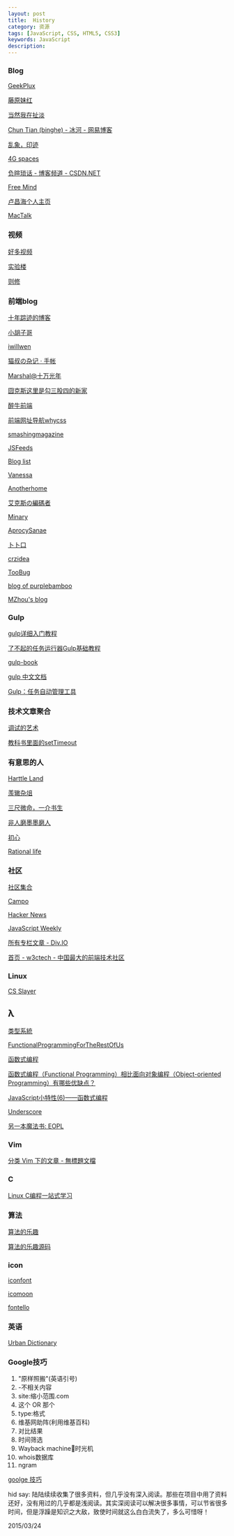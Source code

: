 ```yaml
---
layout: post
title:  History
category: 资源
tags: [JavaScript, CSS, HTML5, CSS3]
keywords: JavaScript
description: 
---
```



### Blog

[GeekPlux](http://geekplux.com/)

[藤原妹红](https://blog.windrunner.me/)

[当然我在扯淡](http://www.yinwang.org/)

[Chun Tian (binghe) - 冰河 - 网易博客](http://tianchunbinghe.blog.163.com/)

[乱象，印迹](http://www.luanxiang.org/blog/)

[4G spaces](http://blog.youxu.info/)

[负暄琐话 - 博客频道 - CSDN.NET](http://blog.csdn.net/g9yuayon)

[Free Mind](http://blog.pluskid.org/)

[卢昌海个人主页](http://www.changhai.org/)

[MacTalk](http://macshuo.com/)


### 视频

[好多视频](http://haoduoshipin.com/all)

[实验楼](https://www.shiyanlou.com/courses/)

[则修](http://zexeo.com/home)

### 前端blog

[十年踪迹的博客](https://www.h5jun.com/)

[小胡子哥](http://www.barretlee.com/blog/2016/05/30/h5-crash-research/)

[iwillwen](http://lifemap.in/)

[猫叔の杂记 · 手帐](http://www.inkpaper.io/blog/)

[Marshal@十万光年](http://marshal.ohtly.com/)
 
[囧克斯这里是勾三股四的新家](http://jiongks.name/)

[醉牛前端](http://f2er.club/)

[前端网址导航whycss](http://www.whycss.com/)

[smashingmagazine](https://www.smashingmagazine.com/)

[JSFeeds](http://jsfeeds.com/)

[Blog list](https://github.com/jerrycave/BlogLists)

[Vanessa](http://vanessa.b3log.org/)

[Anotherhome](https://www.anotherhome.net/)

[艾克斯の編碼者](https://xcoder.in/)

[Minary](http://f10.moe/)

[AprocySanae](http://blog.kochiya.me/)

[卜卜口](http://i.mouto.org/#me)

[crzidea](http://crzidea.com/)

[TooBug](http://www.toobug.net/)

[blog of purplebamboo](http://purplebamboo.github.io/)

[MZhou's blog](http://zencode.in/)


### Gulp
[gulp详细入门教程](http://www.ydcss.com/archives/18)

[了不起的任务运行器Gulp基础教程](http://www.html-js.com/article/1742)

[gulp-book](https://github.com/nimojs/gulp-book/blob/master/chapter1.md)

[gulp 中文文档](http://www.gulpjs.com.cn/docs/)

[Gulp：任务自动管理工具](http://javascript.ruanyifeng.com/tool/gulp.html)


### 技术文章聚合
[调试的艺术](http://www.w3ctech.com/topic/1654)

[教科书里面的setTimeout](http://div.io/topic/1459)

### 有意思的人
[Harttle Land](http://harttle.com/archive.html)

[羡辙杂俎](http://zhangwenli.com/)

[三尺微命，一介书生](http://liyaos.com/blog/)

[非人磨墨墨磨人](http://zhu.tianhua.me/)

[初心](http://fleurer-lee.com/)

[Rational life](http://xudifsd.org/blog/)

### 社区

[社区集合](http://programming.webcity.io/)

[Campo](http://codecampo.com/)

[Hacker News](https://news.ycombinator.com/news)

[JavaScript Weekly](http://javascriptweekly.com)

[所有专栏文章 - Div.IO](http://div.io/pro/index)

[首页 - w3ctech - 中国最大的前端技术社区](http://www.w3ctech.com/)


### Linux
[CS Slayer](https://www.csslayer.info/wordpress/)


## λ
[类型系統](https://zh.wikipedia.org/wiki/%E9%A1%9E%E5%9E%8B%E7%B3%BB%E7%B5%B1)

[FunctionalProgrammingForTheRestOfUs](https://github.com/justinyhuang/Functional-Programming-For-The-Rest-of-Us-Cn/blob/master/FunctionalProgrammingForTheRestOfUs.cn.md)

[函数式编程](http://coolshell.cn/articles/10822.html)

[函数式编程（Functional Programming）相比面向对象编程（Object-oriented Programming）有哪些优缺点？](http://www.zhihu.com/question/19732025)

[JavaScript小特性(6)——函数式编程](http://rolfzhang.com/articles/793.html)

[Underscore ](http://www.bootcss.com/p/underscore/)

[另一本魔法书: EOPL](http://cyukang.com/2014/03/29/eopl.html)


### Vim
[分类 Vim 下的文章 - 無標題文檔](http://www.gracecode.com/category/Vim/)

### C
[Linux C编程一站式学习](http://akaedu.github.io/book/index.html)

### 算法
[算法的乐趣](http://blog.csdn.net/orbit/article/list/5)

[算法的乐趣源码](http://www.ituring.com.cn/book/1605)


### icon
[iconfont](http://www.iconfont.cn/)

[icomoon](https://icomoon.io/)

[fontello](http://fontello.com/)


### 英语
[Urban Dictionary](http://www.urbandictionary.com/)

### Google技巧

1. "原样照搬"(英语引号)
2. -不相关内容
3. site:缩小范围.com
4. 这个 OR 那个
5. type:格式
6. 维基网助阵(利用维基百科)
7. 对比结果
8. 时间筛选
9. Wayback machine时光机
10. whois数据库
11. ngram

[goolge 技巧](http://www.google.cn/intl/zh-CN/insidesearch/tipstricks/all.html)


hid say: 陆陆续续收集了很多资料，但几乎没有深入阅读。那些在项目中用了资料还好，没有用过的几乎都是浅阅读。其实深阅读可以解决很多事情，可以节省很多时间，但是浮躁是知识之大敌，致使时间就这么白白流失了，多么可惜呀！


2015/03/24
